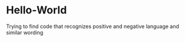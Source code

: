 # Hello-World
Trying to find code that recognizes positive and negative language and similar wording
